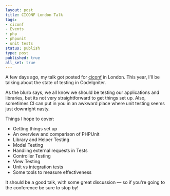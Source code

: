 ```yaml
---
layout: post
title: CICONF London Talk
tags:
- ciconf
- Events
- php
- phpunit
- unit tests
status: publish
type: post
published: true
all_set: true
---
```


A few days ago, my talk got posted for <a href="http://ciconf.com/">ciconf</a>
in London. This year, I'll be talking about the state of testing in CodeIgniter.

As the blurb says, we all know we should be testing our applications and
libraries, but its not very straightforward to get things set up. Also,
sometimes CI can put in you in an awkward place where unit testing seems just
downright nasty.

Things I hope to cover:

<ul>
	<li>Getting things set up</li>
	<li>An overview and comparison of PHPUnit</li>
	<li>Library and Helper Testing</li>
	<li>Model Testing</li>
	<li>Handling external requests in Tests</li>
	<li>Controller Testing</li>
	<li>View Testing</li>
	<li>Unit vs integration tests</li>
	<li>Some tools to measure effectiveness</li>
</ul>

It should be a good talk, with some great discussion &mdash; so if you're
going to the conference be sure to stop by!
